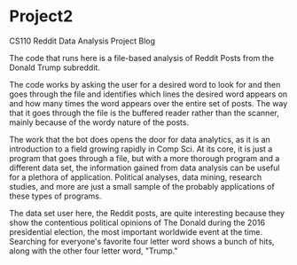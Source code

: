 # Project2
CS110 Reddit Data Analysis Project Blog

The code that runs here is a file-based analysis of Reddit Posts from the Donald Trump subreddit.

The code works by asking the user for a desired word to look for and then goes through the file and identifies which
lines the desired word appears on and how many times the word appears over the entire set of posts. The way that it goes
through the file is the buffered reader rather than the scanner, mainly because of the wordy nature of the posts.

The work that the bot does opens the door for data analytics, as it is an introduction to a field growing rapidly in Comp Sci. 
At its core, it is just a program that goes through a file, but with a more thorough program and a different data set, the 
information gained from data analysis can be useful for a plethora of application. Political analyses, data mining, research studies,
and more are just a small sample of the probably applications of these types of programs.

The data set user here, the Reddit posts, are quite interesting because they show the contentious political opinions of The Donald
during the 2016 presidential election, the most important worldwide event at the time. Searching for everyone's favorite four letter word
shows a bunch of hits, along with the other four letter word, "Trump." 

